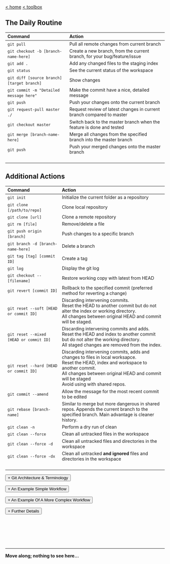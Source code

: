 <div style="display: inline-block;">
<a class="link" href="http://oclipa.github.io/">&lt; home</a>
<a class="link" href="http://oclipa.github.io/toolbox.html">&lt; toolbox</a>
</div> 

## The Daily Routine

| Command | Action |
| :------- | :------- |
| `git pull`| Pull all remote changes from current branch |
| `git checkout -b [branch-name-here]`| Create a new branch, from the current branch, for your bug/feature/issue |
| `git add .`| Add any changed files to the staging index |
| `git status`| See the current status of the workspace |
| `git diff [source branch] [target branch]`| Show changes |
| `git commit -m "Detailed message here"`| Make the commit have a nice, detailed message |
| `git push`| Push your changes onto the current branch |
| `git request-pull master ./`| Request review of latest changes in current branch compared to master |
| `git checkout master`| Switch back to the master branch when the feature is done and tested |
| `git merge [branch-name-here]`| Merge all changes from the specified branch into the master branch |
| `git push`| Push your merged changes onto the master branch |
| <img width="300"/> | <img width="400"/> |

<p style="page-break-before: always"/> 

## Additional Actions

| Command | Action |
| :------- | :------- |
| `git init`| Initialize the current folder as a repository |
| `git clone [/path/to/repo]` | Clone local repository |
| `git clone [url]`| Clone a remote repository |
| `git rm [file]`| Remove/delete a file |
| `git push origin [branch]` | Push changes to a specific branch |
| `git branch -d [branch-name-here]` | Delete a branch |
| `git tag [tag] [commit ID]` | Create a tag |
| `git log`| Display the git log |
| `git checkout -- [filename]`| Restore working copy with latest from HEAD |
| `git revert [commit ID]`| Rollback to the specified commit (preferred method for reverting a change) |
| `git reset --soft [HEAD or commit ID]`| Discarding intervening commits.<br/>Reset the HEAD to another commit but do not alter the index or working directory.<br/>All changes between original HEAD and commit will be staged. |
| `git reset --mixed [HEAD or commit ID]`| Discarding intervening commits and adds.<br/>Reset the HEAD and index to another commit but do not alter the working directory.<br/>All staged changes are removed from the index. |
| `git reset --hard [HEAD or commit ID]`| Discarding intervening commits, adds and changes to files in local worksapce.<br/>Reset the HEAD, index and workspace to another commit.<br/>All changes between original HEAD and commit will be staged<br/>Avoid using with shared repos. |
| `git commit --amend`| Allow the message for the most recent commit to be edited |
| `git rebase [branch-name]`| Similar to merge but more dangerous in shared repos.  Appends the current branch to the specified branch.  Main advantage is cleaner history. |
| `git clean -n`| Perform a dry run of clean |
| `git clean --force`| Clean all untracked files in the workspace |
| `git clean --force -d`| Clean all untracked files and directories in the workspace |
| `git clean --force -dx`| Clean all untracked **and ignored** files and directories in the workspace |
| <img width="300"/> | <img width="400"/> |

<p style="page-break-before: always"/> 
<div>   
<button type="button" class="collapsible">+ Git Architecture &amp; Terminology</button>
<div class="content" style="display: none;" markdown="1">

   * **Staging Index:** Add file to repo index in preparation for commit
   * **Commit:** Copy all staged files to the local repo database
   * **Push:** Copy all commited changes to the remote repo database
   * **Pull:** Copy latest changes from remote repo into local repo
   * **HEAD:** The current branch or commit referenced by the local repo
   * **Checkout:** Redirect the HEAD to point to a specific commit or branch (or fetch a specific file, which doesn't change the HEAD).
   * **Detached HEAD:** When the HEAD is pointing at a specific commit.  Changes cannot be submitted in this case. 

<img src="assets/images/git-architecture.png" />

<br/>[Original Image](https://blog.osteele.com/2008/05/my-git-workflow/)
&copy; Oliver Steele: [https://osteele.com/](https://osteele.com/)
</div>
</div>
<p style="page-break-before: always"/> 
<div>   
<button type="button" class="collapsible">+ An Example Simple Workflow</button>
<div class="content" style="display: none;" markdown="1">

<img src="assets/images/git-simple-workflow.jpg" width="90%" height="90%" />

<br/>[Original Image](http://nakedstartup.com/2010/04/simple-daily-git-workflow)
&copy; Naked Startup: [http://nakedstartup.com/](http://nakedstartup.com/)
</div>
</div>
<p style="page-break-before: always"/> 
<div>   
<button type="button" class="collapsible">+ An Example Of A More Complex Workflow</button>
<div class="content" style="display: none;" markdown="1">

<img src="assets/images/git-check-sheet.jpg" width="90%" height="90%" />

<br/>[Original Image](http://rogerdudler.github.io/git-guide/)
&copy; Roger Dudler: [https://twitter.com/rogerdudler](https://twitter.com/rogerdudler)
</div>
</div>
<p style="page-break-before: always"/> 
<div>   
<button type="button" class="collapsible">+ Further Details</button>
<div class="content" style="display: none;" markdown="1">

[Git Further Details (pdf)](/assets/pdfs/git-more-details.pdf)
<br/>&copy; Atlassian: [https://www.atlassian.com/git/tutorials/atlassian-git-cheatsheet](https://www.atlassian.com/git/tutorials/atlassian-git-cheatsheet)
</div>
</div>

&nbsp;

&nbsp;

&nbsp;

------
**Move along; nothing to see here...**

<script type="text/javascript">

    function loadCSS(filename){ 

       var file = document.createElement("link");
       file.setAttribute("rel", "stylesheet");
       file.setAttribute("type", "text/css");
       file.setAttribute("href", filename);
       document.head.appendChild(file);
    }

    //just call a function to load your CSS
    //this path should be relative your HTML location
    loadCSS("collapse.css");

    var coll = document.getElementsByClassName("collapsible");
    var i;

    for (i = 0; i < coll.length; i++) {
      coll[i].addEventListener("click", function() {
        this.classList.toggle("active");
        var content = this.nextElementSibling;
        if (content.style.display === "block") {
          content.style.display = "none";
        } else {
          content.style.display = "block";
        }
      });
    }

</script>


